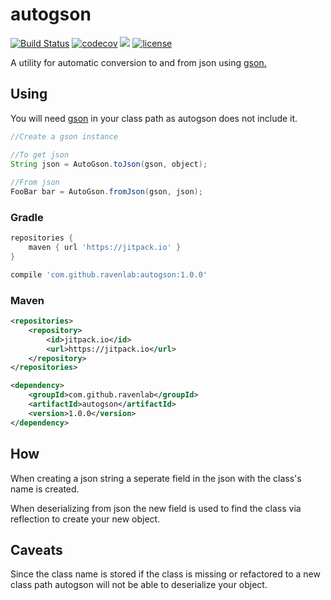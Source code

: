 # autogson

[![Build Status](https://travis-ci.org/ravenlab/autogson.svg?branch=master)](https://travis-ci.org/ravenlab/autogson)
[![codecov](https://codecov.io/gh/ravenlab/autogson/branch/master/graph/badge.svg)](https://codecov.io/gh/ravenlab/autogson)
[![](https://jitpack.io/v/ravenlab/autogson.svg)](https://jitpack.io/#ravenlab/autogson)
[![license](https://img.shields.io/badge/license-MIT-blue)](LICENSE)

A utility for automatic conversion to and from json using [gson.](https://github.com/google/gson)

## Using

You will need [gson](https://github.com/google/gson) in your class path as autogson does not include it.

```java
//Create a gson instance

//To get json
String json = AutoGson.toJson(gson, object);
	
//From json
FooBar bar = AutoGson.fromJson(gson, json);
```

### Gradle

``` groovy
repositories {
	maven { url 'https://jitpack.io' }
}

compile 'com.github.ravenlab:autogson:1.0.0'
```

### Maven

``` xml
<repositories>
	<repository>
		<id>jitpack.io</id>
		<url>https://jitpack.io</url>
	</repository>
</repositories>

<dependency>
	<groupId>com.github.ravenlab</groupId>
	<artifactId>autogson</artifactId>
	<version>1.0.0</version>
</dependency>
```

## How

When creating a json string a seperate field in the json with the class's name is created.

When deserializing from json the new field is used to find the class via reflection to create your new object.

## Caveats

Since the class name is stored if the class is missing or refactored to a new class path autogson will not be able to deserialize your object.